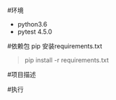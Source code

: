 #环境

- python3.6
- pytest 4.5.0

#依赖包
pip 安装requirements.txt
>pip install -r requirements.txt

#项目描述

#执行